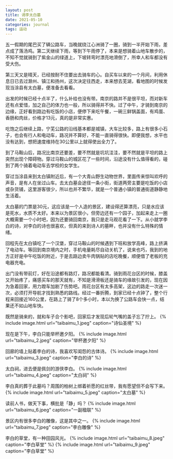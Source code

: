 ```yaml
---
layout: post
title: 谒李太白墓
date: 2021-05-10 
categories: journal
tags: 运动
---
```


五一假期的尾巴买了辆公路车，当晚就绕江心洲骑了一圈，骑到一半开始下雨，差点成了落汤鸡。第二天继续下雨，等到下午雨停了，本来是想骑着山地车散步的，不知不觉就骑到了紫金山的绿道上，下坡转弯时漂亮地滑倒了，所幸人和车都没有受大伤。

第三天又是晴天，已经按耐不住要出去骑车的心。自买车以来的一个月间，利用休息日已去过滁州、镇江和扬州，这次决定往西走，本来想去芜湖，看地图的时候发现当涂县有太白墓，便准备去看看。

出发的时候已经十点半了，什么补给也没有带。南京的路并不是很平坦，而对新车还有点爱惜，加之自己的体力也一般，所以骑得并不快。过了中午，才骑到南京的边缘，正好看到路边有吃饭的小店，便停下来吃午餐，一碗三鲜锅盖面，有鸡蛋、香肠和肉丝，价格才13元，真的是非常实惠。

吃饱之后继续上路，宁芜公路的沿线基本都是城镇，大车比较多，路上有很多小石子，也会有行人和电动车，路况并不算好，不能一直骑得很快。即便我想，水平也没有达到，想把速度维持在30公里以上就得使出全力了。

到了马鞍山后，路况比南京还要差，要不然就是坑坑洼洼，要不然就是平坦的路上突然出现个障碍物。穿过马鞍山的城区花了一些时间，沿途没有什么值得看的，碰到了两个骑着电动车去学校的女学生。

穿过当涂县来到太白镇附近后，有一个大青山野生动物世界，里面传来惊叫欢呼的声音，是有人在坐过山车。去太白墓会途径一条小街，街道两旁主要是吃饭的小店或杂货铺，这里游客很少，所以也并不繁华，就是一个普通小镇的普通街道静静地生活着。

太白墓的门票是30元，这应该是一个人造的景区，建设得还算漂亮，只是水应该是死水，水质不太好。本来以为景区很小，但旁边还有一个园子，加起来走上一圈大概需要一个小时吧，因为还要骑回南京，我只是走马观花看了一下。从小就学李白的诗，对李白的诗也很喜欢，但真的来到诗人的墓畔，也并没有什么特殊的情绪。

回程先在太白镇吃了一个汉堡，穿过马鞍山的时候遇到下班和放学高峰，路上挤满了电动车。等回到南京境内之时，手机电量耗尽自动关机了，说来也巧，我到的地方正好是中午吃饭的附近，于是去路边卖牛肉锅贴的店吃晚餐，顺便借了老板的充电器充电。

出门没有带前灯，好在沿途都有路灯，路况都能看清。骑到雨花台区的时候，膝盖又开始疼了，痛感买车的那天就有，不知是滑滑板还是骑车的缘故引发的，现在因为急着回家，用力蹬车加剧了伤势吧。雨花台区有太多高架，这边的路走一次迷一次，必须打开导航才找到熟悉的路线。经过一番折腾，到家已经十点钟了，整个行程来回接近160公里，在路上了骑了8个多小时，本以为换了公路车会快一点，结果还不如山地车快。

既然是骑来的，就和车子合个影吧，回家后才发现后轮气嘴的盖子忘了拧上。
{% include image.html url="taibaimu_1.jpeg" caption="诗仙圣境" %}

现在是下午，李白只能举杯邀夕阳。
{% include image.html url="taibaimu_2.jpeg" caption="举杯邀夕阳" %}

回廊的墙上贴着李白的诗，我喜欢写闺怨的古体诗。
{% include image.html url="taibaimu_3.jpeg" caption="李白的诗" %}

太白祠，进去便是佩剑的游侠李白。
{% include image.html url="taibaimu_4.jpeg" caption="太白祠" %}

李白真的葬于此墓吗？周围的柏树上绑着祈愿的红丝带，我有愿望但不会写下来。
{% include image.html url="taibaimu_5.jpeg" caption="太白墓" %}

读前人书，做天下事，横批是「静」吗？
{% include image.html url="taibaimu_6.jpeg" caption="一副楹联" %}

景区内有很多李白的雕像，这是其中之一。
{% include image.html url="taibaimu_7.jpeg" caption="李白雕像" %}

李白的草堂，有一种田园风光。
{% include image.html url="taibaimu_8.jpeg" caption="李白草堂" %}
{% include image.html url="taibaimu_9.jpeg" caption="李白草堂" %}
